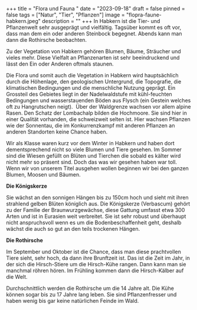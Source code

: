 +++
title = "Flora und Fauna "
date = "2023-09-18"
draft = false
pinned = false
tags = ["Natur", "Tier", "Pflanzen"]
image = "flopra-faune-habkern.jpeg"
description = ""
+++
In Habkern ist die Tier- und Pflanzenwelt sehr ausgeprägt und vielfältig. Tagsüber kommt es oft vor, dass man dem ein oder anderen Steinbock begegnet. Abends kann man dann die Rothirsche beobachten. 

Zu der Vegetation von Habkern gehören Blumen, Bäume, Sträucher und vieles mehr. Diese Vielfalt an Pflanzenarten ist sehr beeindruckend und lässt den Ein oder Anderen oftmals staunen. 

Die Flora und somit auch die Vegetation in Habkern wird hauptsächlich durch die Höhenlage, den geologischen Untergrund, die Topografie, die klimatischen Bedingungen und die menschliche Nutzung geprägt. Ein Grossteil des Gebietes liegt in der Nadelwaldstufe mit kühl-feuchten Bedingungen und wasserstauenden Böden aus Flysch (ein Gestein welches oft zu Hangrutschen neigt).                                    Über der Waldgrenze wachsen vor allem alpine Rasen. Den Schatz der Lombachalp bilden die Hochmoore. Sie sind hier in einer Qualität vorhanden, die schweizweit selten ist. Hier wachsen Pflanzen wie der Sonnentau, die im Konkurrenzkampf mit anderen Pflanzen an anderen Standorten keine Chance haben.

Wir als Klasse waren kurz vor dem Winter in Habkern und haben dort dementsprechend nicht so viele Blumen und Tiere gesehen. Im Sommer sind die Wiesen gefüllt on Blüten und Tierchen die sobald es kälter wird nicht mehr so präsent sind. Doch das was wir gesehen haben war toll. Wenn wir von unserem Titel ausgehen wollen beginnen wir bei den ganzen Blumen, Moosen und Bäumen. 

**Die Königskerze**

Sie wächst an den sonnigen Hängen bis zu 150cm hoch und sieht mit ihren strahlend gelben Blüten königlich aus. Die Königskerze (Verbascum) gehört zu der Familie der Braunwurzgewächse, diese Gattung umfasst etwa 300 Arten und ist in Eurasien weit verbreitet. Sie ist sehr robust und überhaupt nicht anspruchsvoll wenn es um die Bodenbeschaffenheit geht, deshalb wächst die auch so gut an den teils trockenen Hängen.



**Die Rothirsche**

Im September und Oktober ist die Chance, dass man diese prachtvollen Tiere sieht, sehr hoch, da dann ihre Brunftzeit ist. Das ist die Zeit im Jahr, in der sich die Hirsch-Stiere um die Hirsch-Kühe rangen. Dann kann man sie manchmal röhren hören. Im Frühling kommen dann die Hirsch-Kälber auf die Welt. 

Durchschnittlich werden die Rothirsche um die 14 Jahre alt. Die Kühe können sogar bis zu 17 Jahre lang leben. Sie sind Pflanzenfresser und haben wenig bis gar keine natürlichen Feinde im Wald.
